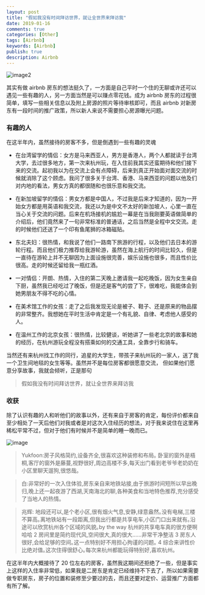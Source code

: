 ```yaml
---
layout: post
title: "假如我没有时间拜访世界，就让全世界来拜访我"
date: 2019-01-16
comments: true
categories: [Other]
tags: [Airbnb]
keywords: [Airbnb]
publish: true
description: Airbnb
---
```




![image2](http://lc.yardwill.top/Airbnb-2.png)


其实有做 airbnb 房东的想法挺久了，一方面是自己平时一个住的无聊或许还可以遇见一些有趣的人，另一方面当然是可以赚点零花钱。成为 airbnb 房东的过程很简单，填写一些相关信息以及附上房源的照片等待审核即可，而且 airbnb 对新房东有一段时间的推广政策，所以新人来说不需要担心房源曝光问题。

### 有趣的人

在这半年内，虽然接待的房客不多，但是倒遇到一些有趣的灵魂

* 在台湾留学的情侣：女方是马来西亚人，男方是香港人，两个人都就读于台湾大学，去过很多地方，第一次来杭州玩，在入住前我其实还蛮期待和他们接下来的交流。起初我以为在交流上会有点障碍，后来到真正开始面对面交流的时候就消除了这个顾虑。我问了很多关于台湾、香港、马来西亚的问题以他及们对内地的看法，男女方真的都很随和也很乐意和我交流。

* 在新加坡留学的情侣：男女方都是中国人，不过我是后来才知道的，因为一开始女方都是用英语和我交流，我还以为是中文不太好的新加坡人，心里一直在当心关于交流的问题。后来在机场接机的尴尬一幕是在当我刚要英语做简单的介绍后，他们竟然来了一句非常标准的普通话，之后当然是全程中文交流。走的时候他们还送了一个印有鱼尾狮的冰箱磁贴。

* 东北夫妇：很热情，和我说了他们一路南下旅游的行程，以及他们去日本的游轮行程。而且他们极力推荐给我游轮游，虽然在海上航行的时间比较久，但是一直待在游轮上并不无聊因为上面设施很完善，娱乐设施也很多，而且性价比很高。走的时候还留给我一瓶红酒。

* 一对情侣：开朗、热情，入住的第二天晚上邀请我一起吃晚饭，因为女生亲自下厨，虽然我已经吃过了晚饭，但是还是客气的尝了下，很难吃，我能体会到她男朋友不得不吃的心情。

* 在美术馆工作的女孩：走了之后我发现无论是被子、鞋子、还是原来的物品摆的非常整齐。我想她在平时生活中肯定是一个有礼貌、自律、考虑他人感受的人。

* 在温州工作的北京女孩：很热情，比较健谈，听她讲了一些老北京的故事和她的经历，在杭州游玩全程没有搭乘如何的交通工具，全靠步行和骑车。

  

当然还有来杭州找工作的同行，追星的大学生，带孩子来杭州玩的一家人，送了我一个卫生间地毯的女生等等。虽然并不是每位房客都很愿意交流， 但如果他们愿意分享故事，我就会倾听，正是那句

> 假如我没有时间拜访世界，就让全世界来拜访我



### 收获

除了认识有趣的人和听他们的故事以外，还有来自于房客的肯定，每份评价都来自至少相处了一天后他们对我或者是对这次入住经历的想法，对于我来说住在这里再稀松平常不过，但对于他们有时候并不是简单的睡一晚而已。

![image](http://lc.yardwill.top/airbnb.jpg)

> Yukfoon:房子风格简约,设备齐全,很喜欢这种装修和布局｡ 卧室的窗外是梧桐,客厅的窗外是藤蔓,视野很好,周边高楼不多,每天出门看到老爷爷老奶奶在小区里聊天遛狗,很悠哉｡ 

> 白:非常好的一次入住体验,房东亲自来地铁站接,由于旅游时间短所以早出晚归,晚上还一起夜游了西湖,天南海北的聊,各种美食和当地特色推荐,充分感受了当地人的热情｡

> 兆辉: 地段还可以,是个老小区,很有烟火气息,安静,绿意盎然｡没有电梯,三楼不算高｡离地铁站有一段距离,但我出行都是共享电车,小区门口出来就有｡沿途可以欣赏杭州各个区域的风貌｡by the way 杭州的共享电车真的很方便啊哈哈 2 房间里是简约现代风,空间很大,真的很大……非常干净整洁 3 房东人很好,会给足够的空间｡这一点特别好不用担心拘谨的问题｡ 4 综合来讲性价比绝对值｡这次住得很舒心｡每次来杭州都能玩得特别好,喜欢杭州｡

在这半年内大概接待了 20 位左右的房客，虽然我这期间还拒绝了一些，但是事实上这样的入住率非常低，如果我是二房东是肯定已经维持不下去了，所以如果需要做专职房东，房子的位置和装修至少要过的去，而且还要对定价、运营推广方面都有所了解。

